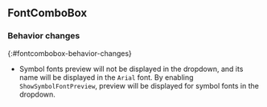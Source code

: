 ## FontComboBox

### Behavior changes
{:#fontcombobox-behavior-changes}

* Symbol fonts preview will not be displayed in the dropdown, and its name will be displayed in the `Arial` font. By enabling `ShowSymbolFontPreview`, preview will be displayed for symbol fonts in the dropdown.